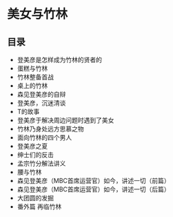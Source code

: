 # 美女与竹林

## 目录

* 登美彦是怎样成为竹林的贤者的
* 蛋糕与竹林
* 竹林整备首战
* 桌上的竹林
* 森见登美彦的自辩
* 登美彦，沉迷清谈
* T的故事
* 登美彦于解决周边问题时遇到了美女
* 竹林乃身处远方思慕之物
* 面向竹林的四个男人
* 登美彦之夏
* 绅士们的反击
* 孟宗竹分解法讲义
* 腰与竹林
* 森见登美彦（MBC首席运营官）如今，讲述一切（前篇）
* 森见登美彦（MBC首席运营官）如今，讲述一切（后篇）
* 大团圆的发掘
* 番外篇 再临竹林
